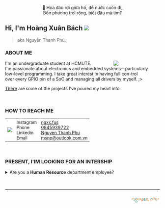 <p align="center">
🌸 Hoa đâu rơi giữa hồ, để nước cuốn đi,<br>
Bốn phương trời rộng, biết đâu mà tìm?<br>
</p>


<h2 align="left">Hi, I'm <b>Hoàng Xuân Bách </b> <img src="https://media.giphy.com/media/mGcNjsfWAjY5AEZNw6/giphy.gif" width="50"></h2>

>  aka Nguyễn Thanh Phú. 

<h3 align="left"> ABOUT ME </h3>

<img align="right" style="width: 30%; max-width: 300px;" src="https://raw.githubusercontent.com/ngxx-fus/ngxx-fus/refs/heads/main/camtucau.jpg" atl="catworing"> 

<p align="left" > I'm an undergraduate student at HCMUTE.<br>
I'm passionate about electronics and embedded systems—particularly <br>
low-level programming. I take great interest in having full con-trol <br>
  over every GPIO pin of a SoC and managing all drivers by myself. ;> <br>
</p>

[There](https://github.com/ngxx-fus/ngxx-fus/blob/main/PROJECTS.md)  are some of the projects I’ve poured my heart into.

<br>
<h3 align="left"> HOW TO REACH ME</h3>

|      |      |         |
| :--: | :--  |  :----  |
| <img src="https://media0.giphy.com/media/v1.Y2lkPTc5MGI3NjExYnV4d3I3d3FvdHUzeGg0a3htejcwb2hsMWpsYnc5bmQxN21sbjRrMCZlcD12MV9pbnRlcm5hbF9naWZfYnlfaWQmY3Q9Zw/3oriOaQb6x2zlDaaeQ/giphy.gif" width="100"> | Instagram<br>Phone<br>Linkedin<Br>Email| [ngxx.fus](https://www.instagram.com/ngxx.fus/)<br>[0845939722](https://zaloapp.com/qr/p/p7i50akv346q)<br>[Nguyen Thanh Phu](https://www.linkedin.com/in/phu-nguyen-thanh-438966261/)<br>msnp@outlook.com.vn |


<br>
<h3 align="left"> PRESENT, I'IM LOOKING FOR AN INTERSHIP</h3>
<details>
<summary>
Are you a <b>Human Resource</b> department employee?
</summary>

👉 [Here](https://drive.google.com/drive/folders/14cW4-Gt1y7T0G9KDhr4ZR614RIMPlJSN?usp=sharing) is my CV. Could you take a minute to review it? I'm looking for an internship program.</details>
<br>
<br>

---

<h3 align="right"></b> <img src="https://raw.githubusercontent.com/hg-xnb/hg-xnb/refs/heads/main/logo-nguyen-phu-1.png" height="20px"></h3>
